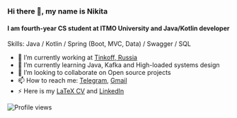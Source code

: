 ### Hi there 👋, my name is Nikita
#### I am fourth-year CS student at ITMO University and Java/Kotlin developer

Skills: Java / Kotlin / Spring (Boot, MVC, Data) / Swagger / SQL

- 🔭 I’m currently working at [Tinkoff, Russia](tinkoff.ru/) 
- 🌱 I’m currently learning Java, Kafka and High-loaded systems design
- 👯 I’m looking to collaborate on Open source projects 
- 📫 How to reach me: [Telegram](https://t.me/nkorzh), [Gmail](mailto:n.korzhikov@gmail.com)
- ⚡ Here is my [LaTeX CV](https://drive.google.com/file/d/1M5jjx0fc3uxBojcrTW5xUoRM_vkavjQK/view?usp=sharing) and [LinkedIn](https://www.linkedin.com/in/nikita-kozhukharov/)

![Profile views](https://gpvc.arturio.dev/nkorzh)  
<!--
**nkorzh/nkorzh** is a ✨ _special_ ✨ repository because its `README.md` (this file) appears on your GitHub profile.

Here are some ideas to get you started:

- 🔭 I’m currently working on ...
- 🌱 I’m currently learning ...
- 👯 I’m looking to collaborate on ...
- 🤔 I’m looking for help with ...
- 💬 Ask me about ...
- 📫 How to reach me: ...
- 😄 Pronouns: ...
- ⚡ Fun fact: ...
-->
